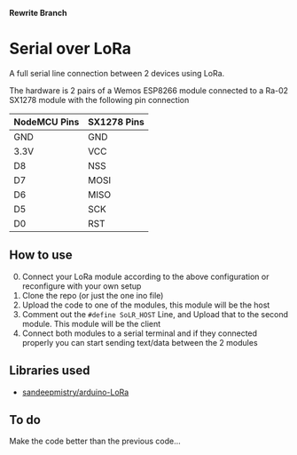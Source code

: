**Rewrite Branch**
# Serial over LoRa
A full serial line connection between 2 devices using LoRa.

The hardware is 2 pairs of a Wemos ESP8266 module connected to a Ra-02 SX1278 module with the following pin connection

|NodeMCU Pins|SX1278 Pins|
|---|---|
|GND|GND|
|3.3V|VCC|
|D8|NSS|
|D7|MOSI|
|D6|MISO|
|D5|SCK|
|D0|RST|

## How to use
0. Connect your LoRa module according to the above configuration or reconfigure with your own setup
1. Clone the repo (or just the one ino file)
2. Upload the code to one of the modules, this module will be the host
3. Comment out the `#define SoLR_HOST` Line, and Upload that to the second module. This module will be the client
4. Connect both modules to a serial terminal and if they connected properly you can start sending text/data between the 2 modules

## Libraries used
- [sandeepmistry/arduino-LoRa](https://github.com/sandeepmistry/arduino-LoRa)

## To do
Make the code better than the previous code...